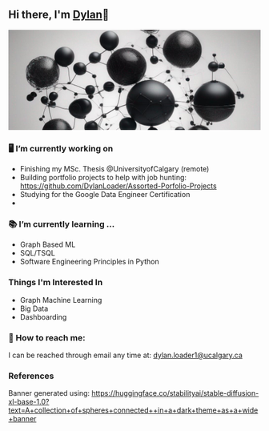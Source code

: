 ## Hi there, I'm <a href="https://dylanloader.github.io/#about">  Dylan</a>👋

<div align="center">
  <img src="references/hugging-face-gitbanner-resized.png" width="600" height="200"/>
</div>


### 🖥️ I’m currently working on

- Finishing my MSc. Thesis @UniversityofCalgary (remote)
- Building portfolio projects to help with job hunting: https://github.com/DylanLoader/Assorted-Porfolio-Projects
- Studying for the Google Data Engineer Certification
- 
### 📚 I’m currently learning ...

- Graph Based ML
- SQL/TSQL
- Software Engineering Principles in Python

### Things I'm Interested In
- Graph Machine Learning
- Big Data
- Dashboarding
  
### 📨 How to reach me: 

I can be reached through email any time at: dylan.loader1@ucalgary.ca


### References

Banner generated using: https://huggingface.co/stabilityai/stable-diffusion-xl-base-1.0?text=A+collection+of+spheres+connected++in+a+dark+theme+as+a+wide+banner


